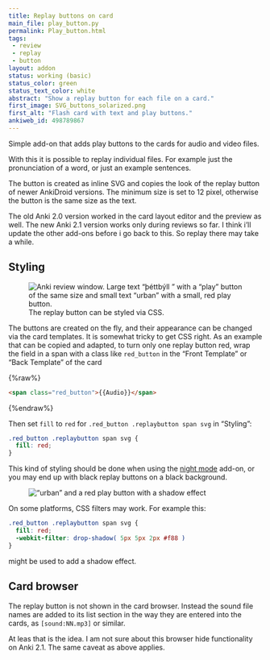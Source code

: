 ```yaml
---
title: Replay buttons on card
main_file: play_button.py
permalink: Play_button.html
tags:
 - review
 - replay
 - button
layout: addon
status: working (basic)
status_color: green
status_text_color: white
abstract: "Show a replay button for each file on a card."
first_image: SVG_buttons_solarized.png
first_alt: "Flash card with text and play buttons."
ankiweb_id: 498789867
---
```


Simple add-on that adds play buttons to the cards for audio and video
files.

With this it is possible to replay individual files. For example just
the pronunciation of a word, or just an example sentences.

The button is created as inline SVG and copies the look of the replay
button of newer AnkiDroid versions. The minimum size is set to
12 pixel, otherwise the button is the same size as the text.

The old Anki 2.0 version worked in the card layout editor and the
preview as well. The new Anki 2.1 version works only during reviews so
far. I think i’ll update the other add-ons before i go back to
this. So replay there may take a while.

<span  class="clear" />

## Styling

<figure>
<img src="images/þéttbýll.png" alt="Anki review window. Large text “þéttbýll
” with a “play” button of the same size and small text “urban” with a small, red play button.">
<figcaption>The replay button can be styled via CSS.</figcaption>
</figure>

The buttons are created on the fly, and their appearance can be
changed via the card templates. It is somewhat tricky to get CSS
right. As an example that can be copied and adapted, to turn only one
replay button red, wrap the field in a span with a class like
`red_button` in the “Front Template” or “Back Template” of the card

{%raw%}
```html
<span class="red_button">{{Audio}}</span>
```
{%endraw%}

Then set `fill` to `red` for `.red_button .replaybutton span svg` in
“Styling”:

```css
.red_button .replaybutton span svg {
  fill: red;
}
```

This kind of styling should be done when using the
[night mode](Local_CSS_and_DIY_night_mode.html) add-on, or you may end
up with black replay buttons on a black background.

<figure>
<img src="images/urban_shadow.png" alt="“urban” and a red play button
with a shadow effect">
</figure>

On some platforms, CSS filters may work. For example this:

```css
.red_button .replaybutton span svg {
  fill: red;
  -webkit-filter: drop-shadow( 5px 5px 2px #f88 )
}
```
might be used to add a shadow effect.

<span  class="clear" />

## Card browser

The replay button is not shown in the card browser. Instead the sound file names are added to its  list section in the way they are entered into the cards, as `[sound:NN.mp3]` or similar.

At leas that is the idea. I am not sure about this browser hide functionality on Anki 2.1. The same caveat as above applies.
